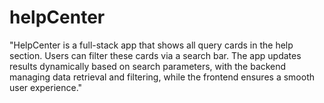 # helpCenter
"HelpCenter is a full-stack app that shows all query cards in the help section. Users can filter these cards via a search bar. The app updates results dynamically based on search parameters, with the backend managing data retrieval and filtering, while the frontend ensures a smooth user experience."
